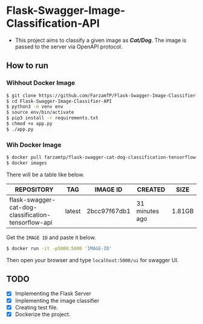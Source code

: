 # Flask-Swagger-Image-Classification-API
* This project aims to classify a given image as ***Cat/Dog***. The image is passed to the server via OpenAPI protocol.

## How to run
### Wihhout Docker Image 
```bash
$ git clone https://github.com/FarzamTP/Flask-Swagger-Image-Classifier-API.git
$ cd Flask-Swagger-Image-Classifier-API
$ python3 -m venv env
$ source env/bin/activate
$ pip3 install -r requirements.txt
$ chmod +x app.py
$ ./app.py
```

### Wih Docker Image 

```bash
$ docker pull farzamtp/flask-swagger-cat-dog-classification-tensorflow-api:latest 
$ docker images
```
There will be a table like below.

| REPOSITORY      | TAG | IMAGE ID | CREATED | SIZE|
| ----------- | ----------- | ----------- | ----------- | ----------- |
| flask-swagger-cat-dog-classification-tensorflow-api      | latest | 2bcc97f67db1 | 31 minutes ago | 1.81GB |

Get the ```IMAGE ID``` and paste it below.
```bash
$ docker run -it -p5000:5000 'IMAGE-ID'
```

Then open your browser and type `localhost:5000/ui` for swagger UI.

## TODO
- [x] Implementing the Flask Server
- [x] Implementing the image classifier
- [x] Creating test file.
- [x] Dockerize the project.
